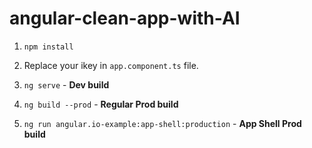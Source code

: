 # angular-clean-app-with-AI
1. `npm install`

2. Replace your ikey in `app.component.ts` file.

3. `ng serve` - **Dev build**

4. `ng build --prod` - **Regular Prod build**

5. `ng run angular.io-example:app-shell:production` - **App Shell Prod build**
